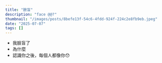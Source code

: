 ```yaml
---
title: "臉盲"
description: "face @@?"
thumbnail: "/images/posts/8befe13f-54c6-4fdd-924f-224c2e8fb9eb.jpeg"
date: "2025-07-07"
tags: []
---
```

- 我臉盲了
- 為什麼
- 認識你之後，每個人都像你😯
